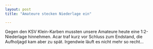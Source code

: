 ```yaml
---
layout: post
title: "Amateure stecken Niederlage ein"

---
```


Gegen den KSV Klein-Karben mussten unsere Amateure heute eine 1:2-Niederlage hinnehmen. Acar traf kurz vor Schluss zum Endstand, die Aufholjagd kam aber zu spät. Irgendwie läuft es nicht mehr so recht...


